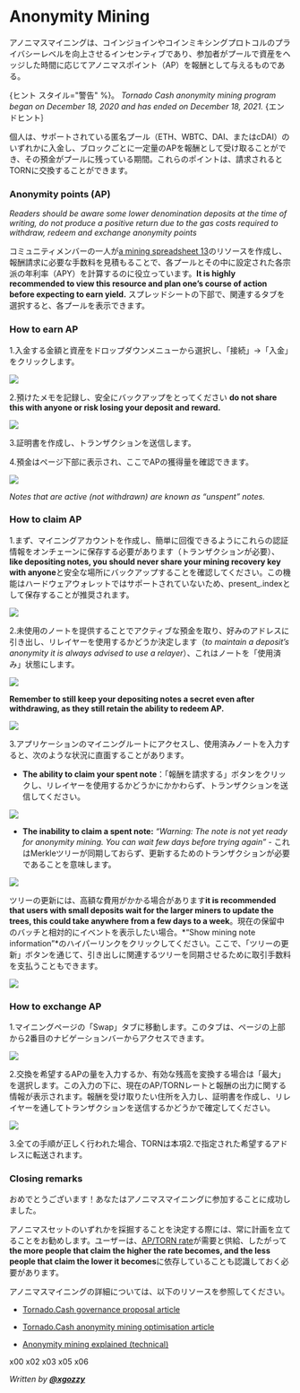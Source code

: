 # Anonymity Mining
アノニマスマイニングは、コインジョインやコインミキシングプロトコルのプライバシーレベルを向上させるインセンティブであり、参加者がプールで資産をヘッジした時間に応じてアノニマスポイント（AP）を報酬として与えるものである。

{ヒント スタイル="警告" %}。
*Tornado Cash anonymity mining program began on December 18, 2020 and has ended on December 18, 2021.*
{エンドヒント｝

個人は、サポートされている匿名プール（ETH、WBTC、DAI、またはcDAI）のいずれかに入金し、ブロックごとに一定量のAPを報酬として受け取ることができ、その預金がプールに残っている期間。これらのポイントは、請求されるとTORNに交換することができます。

### Anonymity points (AP)
*Readers should be aware some lower denomination deposits at the time of writing, do not produce a positive return due to the gas costs required to withdraw, redeem and exchange anonymity points*

コミュニティメンバーの一人が[a mining spreadsheet 13](https://torn.community/t/anonymity-mining-spreadsheet/720)のリソースを作成し、報酬請求に必要な手数料を見積もることで、各プールとその中に設定された各宗派の年利率（APY）を計算するのに役立っています。**It is highly recommended to view this resource and plan one’s course of action before expecting to earn yield.** スプレッドシートの下部で、関連するタブを選択すると、各プールを表示できます。

### How to earn AP
1\.入金する金額と資産をドロップダウンメニューから選択し、「接続」→「入金」をクリックします。

![](../.gitbook/assets/m3fh0gl.png)

2\.預けたメモを記録し、安全にバックアップをとってください **do not share this with anyone or risk losing your deposit and reward.**

![](../.gitbook/assets/vhustru.png)

3\.証明書を作成し、トランザクションを送信します。

4\.預金はページ下部に表示され、ここでAPの獲得量を確認できます。

![](../.gitbook/assets/k6juetp.png)

*Notes that are active (not withdrawn) are known as “unspent” notes.*

### How to claim AP
1\.まず、マイニングアカウントを作成し、簡単に回復できるようにこれらの認証情報をオンチェーンに保存する必要があります（トランザクションが必要）、**like depositing notes, you should never share your mining recovery key with anyone**と安全な場所にバックアップすることを確認してください。この機能はハードウェアウォレットではサポートされていないため、present_.indexとして保存することが推奨されます。

![](../.gitbook/assets/lskzkgk.png)

2\.未使用のノートを提供することでアクティブな預金を取り、好みのアドレスに引き出し、リレイヤーを使用するかどうか決定します（*to maintain a deposit’s anonymity it is always advised to use a relayer*）、これはノートを「使用済み」状態にします。

![](../.gitbook/assets/aid86cj.png)

**Remember to still keep your depositing notes a secret even after withdrawing, as they still retain the ability to redeem AP.**

![](../.gitbook/assets/bpsqxxr.png)

3\.アプリケーションのマイニングルートにアクセスし、使用済みノートを入力すると、次のような状況に直面することがあります。

* **The ability to claim your spent note**：「報酬を請求する」ボタンをクリックし、リレイヤーを使用するかどうかにかかわらず、トランザクションを送信してください。

![](../.gitbook/assets/e9jyqhu.png)

* **The inability to claim a spent note:** *“Warning: The note is not yet ready for anonymity mining. You can wait few days before trying again”* - これはMerkleツリーが同期しておらず、更新するためのトランザクションが必要であることを意味します。

![](../.gitbook/assets/i6qtr0f.png)

ツリーの更新には、高額な費用がかかる場合があります**it is recommended that users with small deposits wait for the larger miners to update the trees, this could take anywhere from a few days to a week**。現在の保留中のバッチと相対的にイベントを表示したい場合。*“Show mining note information”*のハイパーリンクをクリックしてください。ここで、「ツリーの更新」ボタンを通じて、引き出しに関連するツリーを同期させるために取引手数料を支払うこともできます。

![](../.gitbook/assets/d8dmxjj.png)

### How to exchange AP
1\.マイニングページの「Swap」タブに移動します。このタブは、ページの上部から2番目のナビゲーションバーからアクセスできます。

![](../.gitbook/assets/ahrjxbq.png)

2\.交換を希望するAPの量を入力するか、有効な残高を変換する場合は「最大」を選択します。この入力の下に、現在のAP/TORNレートと報酬の出力に関する情報が表示されます。報酬を受け取りたい住所を入力し、証明書を作成し、リレイヤーを通してトランザクションを送信するかどうかで確定してください。

![](../.gitbook/assets/wo55lao.png)

3\.全ての手順が正しく行われた場合、TORNは本項2.で指定された希望するアドレスに転送されます。

### Closing remarks
おめでとうございます！あなたはアノニマスマイニングに参加することに成功しました。

アノニマスセットのいずれかを採掘することを決定する際には、常に計画を立てることをお勧めします。ユーザーは、[AP/TORN rate](https://duneanalytics.com/luckyallocator/Daily-AP-TORN-Rate-v2)が需要と供給、したがって**the more people that claim the higher the rate becomes, and the less people that claim the lower it becomes**に依存していることも認識しておく必要があります。

アノニマスマイニングの詳細については、以下のリソースを参照してください。

* [Tornado.Cash governance proposal article](https://tornado-cash.medium.com/tornado-cash-governance-proposal-a55c5c7d0703)

* [Tornado.Cash anonymity mining optimisation article](https://tornado-cash.medium.com/gas-price-claimed-anonymity-mining-a-victim-but-now-everyone-can-claim-ap-5441aaa32a1a)

* [Anonymity mining explained (technical)](https://torn.community/t/anonymity-mining-technical-overview/15)

x00 x02 x03 x05 x06

*Written by* [***@xgozzy***](https://torn.community/u/xgozzy/summary)

